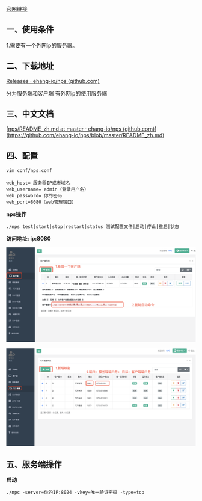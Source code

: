 [官网链接](https://github.com/cnlh/nps/)

## 一、使用条件

1.需要有一个外网ip的服务器。

## 二、下载地址

[Releases · ehang-io/nps (github.com)](https://github.com/ehang-io/nps/releases)

分为服务端和客户端 有外网ip的使用服务端

## 三、中文文档

[[nps/README_zh.md at master · ehang-io/nps (github.com)](https://github.com/ehang-io/nps/blob/master/README_zh.md)](https://github.com/ehang-io/nps/blob/master/README_zh.md)

## 四、配置

```
vim conf/nps.conf

web_host= 服务器IP或者域名
web_username= admin（登录用户名）
web_password= 你的密码
web_port=8080（web管理端口）
```

**nps操作**

```
./nps test|start|stop|restart|status 测试配置文件|启动|停止|重启|状态
```

**访问地址: ip:8080**

![image-20221007162011029](https://raw.githubusercontent.com/dililidili/study-docs/main/docs/img/myFavorite/image-20221007162011029.png)

![image-20221007162151187](https://raw.githubusercontent.com/dililidili/study-docs/main/docs/img/myFavorite/image-20221007162151187.png)

## 五、服务端操作

**启动**

```
./npc -server=你的IP:8024 -vkey=唯一验证密码 -type=tcp
```

